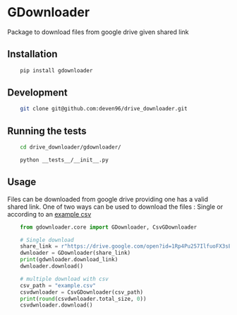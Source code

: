 # GDownloader

Package to download files from google drive given shared link

## Installation

```bash
    pip install gdownloader
```

## Development

```bash
    git clone git@github.com:deven96/drive_downloader.git
```

## Running the tests

```bash
    cd drive_downloader/gdownloader/
```

```bash
    python __tests__/__init__.py
```

## Usage

Files can be downloaded from google drive providing one has a valid shared link.
One of two ways can be used to download the files : Single or according to an [example csv](gdownloader/example.csv)

```python
    from gdownloader.core import GDownloader, CsvGDownloader

    # Single download
    share_link = r"https://drive.google.com/open?id=1Rp4Pu257IlfuoFX3sEarm8Mgl75vi1U5"
    dwnloader = GDownloader(share_link)
    print(gdwnloader.download_link)
    dwnloader.download()

    # multiple download with csv
    csv_path = "example.csv"
    csvdwnloader = CsvGDownloader(csv_path)
    print(round(csvdwnloader.total_size, 0))
    csvdwnloader.download()
```

